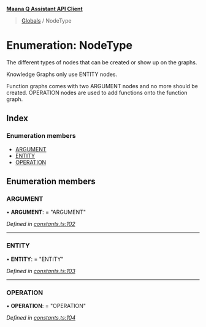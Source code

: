 **[Maana Q Assistant API Client](../README.md)**

> [Globals](../README.md) / NodeType

# Enumeration: NodeType

The different types of nodes that can be created or show up on the graphs.

Knowledge Graphs only use ENTITY nodes.

Function graphs comes with two ARGUMENT nodes and no more should be created.
OPERATION nodes are used to add functions onto the function graph.

## Index

### Enumeration members

* [ARGUMENT](nodetype.md#argument)
* [ENTITY](nodetype.md#entity)
* [OPERATION](nodetype.md#operation)

## Enumeration members

### ARGUMENT

•  **ARGUMENT**:  = "ARGUMENT"

*Defined in [constants.ts:102](https://github.com/maana-io/q-assistant-client/blob/develop/src/constants.ts#L102)*

___

### ENTITY

•  **ENTITY**:  = "ENTITY"

*Defined in [constants.ts:103](https://github.com/maana-io/q-assistant-client/blob/develop/src/constants.ts#L103)*

___

### OPERATION

•  **OPERATION**:  = "OPERATION"

*Defined in [constants.ts:104](https://github.com/maana-io/q-assistant-client/blob/develop/src/constants.ts#L104)*
